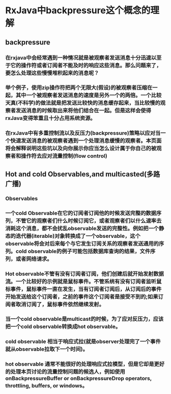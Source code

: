 # RxJava中backpressure这个概念的理解

## backpressure
### 在rxjava中会经常遇到一种情况就是被观察者发送消息十分迅速以至于它的操作符或者订阅者不能及时的响应这些消息。那么问题来了，要怎么处理这些慢慢堆积起来的消息呢？
### 举个例子，使用zip操作符把两个无限大(假设)的被观察者压缩在一起，其中一个被观察者发送消息的速度是另外一个的两倍。一个比较天真(不科学)的做法就是把发送比较快的消息缓存起来，当比较慢的观察者发送消息的时候取出来将他们结合在一起。但是这样会使得rxJava变得笨重且十分占用系统资源。
### 在rxJava中有多重控制流以及反压力(backpressure)策略以应对当一个快速发送消息的被观察者遇到一个处理消息缓慢的观察者。本页面将会解释说明这些坑以及向你展示你应当怎么设计属于你自己的被观察者和操作符去应对流量控制(flow control)

## Hot and cold Observables,and multicasted(多路广播)
### Observables
### 一个cold Observable在它的订阅者订阅他的时候发送完整的数据序列，不管它的观察者们什么时候订阅它，或者观察者们以什么速率去消耗这个消息，都不会扰乱observable发送的完整性。例如把一个静态的迭代器(iterable)对象转换成了一个observable，这个observable将会对后来每个与它发生订阅关系的观察者发送通用的序列。cold observable的例子可能包括数据库查询的结果，文件序列，或者网络请求。
### Hot observable不管有没有订阅者订阅，他们创建后就开始发射数据流。一个比较好的示例就是鼠标事件。不管系统有没有订阅者监听鼠标事件，鼠标事件一直在发生，当有订阅者订阅后，从订阅后的事件开始发送给这个订阅者，之前的事件这个订阅者是接受不到的;如果订阅者取消订阅了，鼠标事件依然继续发射。
### 当一个cold observable是multicast的时候，为了应对反压力，应该把一个cold observable转换成hot observable。
### cold observable 相当于响应式拉(就是observer处理完了一个事件就从observable拉取下一个时间)。
### hot observable 通常不能很好的处理响应式拉模型，但是它却是更好的处理本页讨论的流量控制问题的候选人，例如使用onBackpressureBuffer or onBackpressureDrop operators, throttling, buffers, or windows。